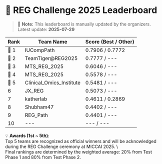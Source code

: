 # 🏅 REG Challenge 2025 Leaderboard

> 📌 **Note:** This leaderboard is manually updated by the organizers.  
> Latest update: **2025-07-29**

| Rank | Team Name        | Score (Best / Other) |
|------|------------------|--------------------|
| 🥇 1 | IUCompPath          | 0.7906 / 0.7772          |
| 🥈 2 | TeamTiger@REG2025          | 0.7777 / ---        |
| 🥉 3 | MTS_REG_2025          | 0.6046 / ---          |
| 🏅 4 | MTS_REG_2025          | 0.5578 / ---        |
| 🏅 5 | Clinical_Omics_Institute          | 0.5481 / ---        |
| 6    | JX_REG          | 0.5073 / ---        |
| 7    | katherlab          | 0.4611 / 0.2869        |
| 8    | Shubham47          | 0.4402 / ---        |
| 9    | REG_Path          | 0.4401 / ---        |
| 10   | ---          | --- / ---        |

💡 **Awards (1st ~ 5th)**:  
Top 5 teams are recognized as official winners and will be acknowledged during the REG Challenge ceremony at MICCAI 2025. \\  
Final rankings are determined by the weighted average: 20% from Test Phase 1 and 80% from Test Phase 2.  

